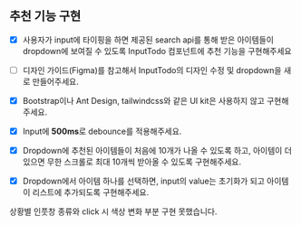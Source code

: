 ## 추천 기능 구현

- [x] 사용자가 input에 타이핑을 하면 제공된 search api를 통해 받은 아이템들이 dropdown에 보여질 수 있도록 InputTodo 컴포넌트에 추천 기능을 구현해주세요

- [ ] 디자인 가이드(Figma)를 참고해서 InputTodo의 디자인 수정 및 dropdown을 새로 만들어주세요.
- [x] Bootstrap이나 Ant Design, tailwindcss와 같은 UI kit은 사용하지 않고 구현해 주세요.
- [x] Input에 **500ms**로 debounce를 적용해주세요.
- [x] Dropdown에 추천된 아이템들이 처음에 10개가 나올 수 있도록 하고, 아이템이 더 있으면 무한 스크롤로 최대 10개씩 받아올 수 있도록 구현해주세요.
- [x] Dropdown에서 아이템 하나를 선택하면, input의 value는 초기화가 되고 아이템이 리스트에 추가되도록 구현해주세요.

상황별 인풋창 종류와 click 시 색상 변화 부분 구현 못했습니다.
